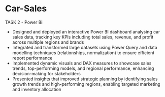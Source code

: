 # Car-Sales
TASK 2 - Power Bi

- Designed and deployed an interactive Power BI dashboard analysing car sales data, tracking key KPIs including total sales, revenue, and profit across multiple regions and brands
-	Integrated and transformed large datasets using Power Query and data modelling techniques (relationships, normalization) to ensure efficient report performance
-	Implemented dynamic visuals and DAX measures to showcase sales trends, top-performing models, and regional performance, enhancing decision-making for stakeholders
-	Presented insights that improved strategic planning by identifying sales growth trends and high-performing regions, enabling targeted marketing and inventory allocation


